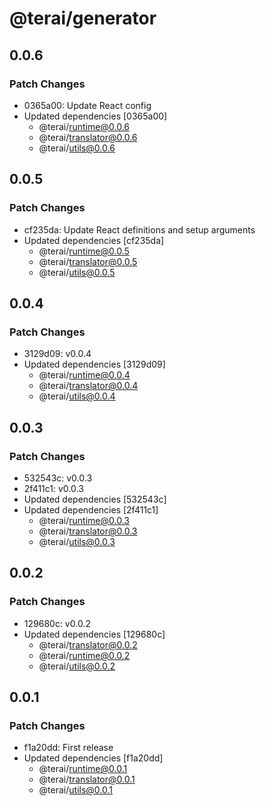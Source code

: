 # @terai/generator

## 0.0.6

### Patch Changes

- 0365a00: Update React config
- Updated dependencies [0365a00]
  - @terai/runtime@0.0.6
  - @terai/translator@0.0.6
  - @terai/utils@0.0.6

## 0.0.5

### Patch Changes

- cf235da: Update React definitions and setup arguments
- Updated dependencies [cf235da]
  - @terai/runtime@0.0.5
  - @terai/translator@0.0.5
  - @terai/utils@0.0.5

## 0.0.4

### Patch Changes

- 3129d09: v0.0.4
- Updated dependencies [3129d09]
  - @terai/runtime@0.0.4
  - @terai/translator@0.0.4
  - @terai/utils@0.0.4

## 0.0.3

### Patch Changes

- 532543c: v0.0.3
- 2f411c1: v0.0.3
- Updated dependencies [532543c]
- Updated dependencies [2f411c1]
  - @terai/runtime@0.0.3
  - @terai/translator@0.0.3
  - @terai/utils@0.0.3

## 0.0.2

### Patch Changes

- 129680c: v0.0.2
- Updated dependencies [129680c]
  - @terai/translator@0.0.2
  - @terai/runtime@0.0.2
  - @terai/utils@0.0.2

## 0.0.1

### Patch Changes

- f1a20dd: First release
- Updated dependencies [f1a20dd]
  - @terai/runtime@0.0.1
  - @terai/translator@0.0.1
  - @terai/utils@0.0.1
